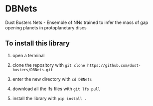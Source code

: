 # DBNets
Dust Busters Nets - Ensemble of NNs trained to infer the mass of gap opening planets in protoplanetary discs

## To install this library

1) open a terminal

2) clone the repository with `git clone https://github.com/dust-busters/DBNets.git` 

2) enter the new directory with `cd DBNets`
   
3) download all the lfs files with `git lfs pull` 

5) install the library with `pip install .`
